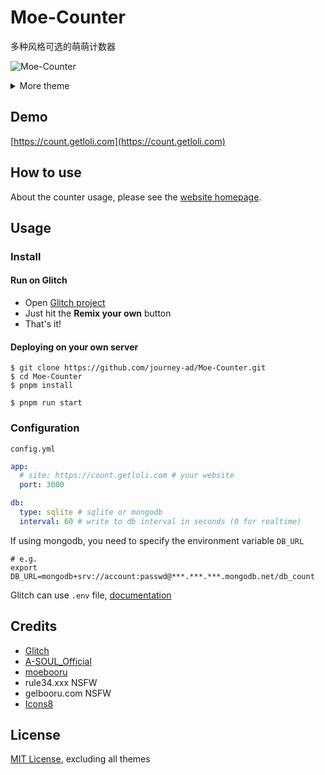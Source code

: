 # Moe-Counter

多种风格可选的萌萌计数器

![Moe-Counter](https://count.getloli.com/get/@Moe-counter.github)

<details>
<summary>More theme</summary>

### *Contribute themes is welcome!*

##### asoul
![asoul](https://count.getloli.com/get/@demo?theme=asoul)

##### moebooru
![moebooru](https://count.getloli.com/get/@demo?theme=moebooru)

##### rule34
![Rule34](https://count.getloli.com/get/@demo?theme=rule34)

##### gelbooru
![Gelbooru](https://count.getloli.com/get/@demo?theme=gelbooru)

</details>

## Demo
[https://count.getloli.com](https://count.getloli.com)

## How to use

About the counter usage, please see the [website homepage](https://count.getloli.com).

## Usage

### Install

#### Run on Glitch

- Open [Glitch project](https://glitch.com/~moe-counter-api)
- Just hit the **Remix your own** button
- That's it!

#### Deploying on your own server

```shell
$ git clone https://github.com/journey-ad/Moe-Counter.git
$ cd Moe-Counter
$ pnpm install

$ pnpm run start
```

### Configuration

`config.yml`

```yaml
app:
  # site: https://count.getloli.com # your website
  port: 3000

db:
  type: sqlite # sqlite or mongodb
  interval: 60 # write to db interval in seconds (0 for realtime)
```

If using mongodb, you need to specify the environment variable `DB_URL`

```shell
# e.g.
export DB_URL=mongodb+srv://account:passwd@***.***.***.mongodb.net/db_count
```

Glitch can use `.env` file, [documentation](https://help.glitch.com/hc/en-us/articles/16287550167437-Adding-Private-Data)

## Credits

* [Glitch](https://glitch.com/)
* [A-SOUL_Official](https://space.bilibili.com/703007996)
* [moebooru](https://github.com/moebooru/moebooru)
* rule34.xxx NSFW
* gelbooru.com NSFW
* [Icons8](https://icons8.com/icon/80355/star)

## License

[MIT License](./LICENSE), excluding all themes
